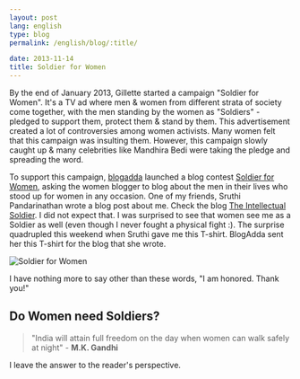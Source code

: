 ```yaml
---
layout: post
lang: english
type: blog
permalink: /english/blog/:title/

date: 2013-11-14
title: Soldier for Women
---
```


By the end of January 2013, Gillette started a campaign "Soldier for Women". It's a TV ad where men & women from different strata of society come together, with the men standing by the women as "Soldiers" - pledged to support them, protect them & stand by them. This advertisement created a lot of controversies among women activists. Many women felt that this campaign was insulting them. However, this campaign slowly caught up & many celebrities like Mandhira Bedi were taking the pledge and spreading the word.

To support this campaign, [blogadda](http://www.blogadda.com) launched a blog contest [Soldier for Women](http://blog.blogadda.com/2013/03/21/soldier-for-women-campaign-indian-bloggers), asking the women blogger to blog about the men in their lives who stood up for women in any occasion. One of my friends, Sruthi Pandarinathan wrote a blog post about me. Check the blog [The Intellectual Soldier](http://penurheart.blogspot.in/2013/04/the-intellectual-soldier.html). I did not expect that. I was surprised to see that women see me as a Soldier as well (even though I never fought a physical fight :). The surprise quadrupled this weekend when Sruthi gave me this T-shirt. BlogAdda sent her this T-shirt for the blog that she wrote.

![Soldier for Women]({{site[page.lang][page.type].downloads}}/soldier-for-women.jpg)

I have nothing more to say other than these words, "I am honored. Thank you!"

## Do Women need Soldiers?

> "India will attain full freedom on the day when women can walk safely at night" - **M.K. Gandhi**

I leave the answer to the reader's perspective.
